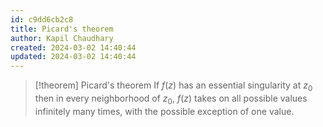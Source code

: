 ```yaml
---
id: c9dd6cb2c8
title: Picard's theorem
author: Kapil Chaudhary
created: 2024-03-02 14:40:44
updated: 2024-03-02 14:40:44
---
```

> [!theorem] Picard's theorem
> If $f(z)$ has an essential singularity at $z_0$ then in every neighborhood of $z_0$, $f(z)$ takes on all possible values infinitely many times, with the possible exception of one value.

